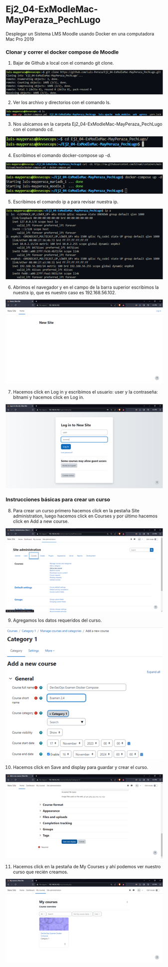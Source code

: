 # Ej2_04-ExModleMac-MayPeraza_PechLugo
Desplegar un Sistema LMS Moodle usando Docker en una computadora Mac Pro  2019

### Clonar y correr el docker compose de Moodle

1. Bajar de Github a local con el comando git clone.

![](imgs/imagen1.png)

2.	Ver los archivo y directorios con el comando ls.

![](imgs/imagen2.png)

3. Nos ubicamos en la carpeta Ej2_04-ExModleMac-MayPeraza_PechLugo con el comando cd.

![](imgs/imagen3.png)

4. Escribimos el comando docker-compose up -d.

![](imgs/imagen4.png)

![](imgs/imagen5.png)

5. Escribimos el comando ip a para revisar nuestra ip.

![](imgs/imagen6.png)

6. Abrimos el navegador y en el campo de la barra superior escribimos la nuestra ip, que es nuestro caso es 192.168.56.102.

![](imgs/imagen7.png)

7. Hacemos click en Log in y escribimos el usuario: user y la contraseña: bitnami y hacemos click en Log in.

![](imgs/imagen8.png)

### Instrucciones básicas para crear un curso

8. Para crear un curso primero hacemos click en la pestaña Site administration, luego hacemos click en Courses y por último hacemos click en Add a new course.

![GITHUB](imgs/imagen9.png)

9.	Agregamos los datos requeridos del curso.

![GITHUB](imgs/imagen10.png)

10.	Hacemos click en Save and display para guardar y crear el curso.

![GITHUB](imgs/imagen11.png)

11.	Hacemos click en la pestaña de My Courses y ahí podemos ver nuestro curso que recién creamos.

![GITHUB](imgs/imagen12.png)
